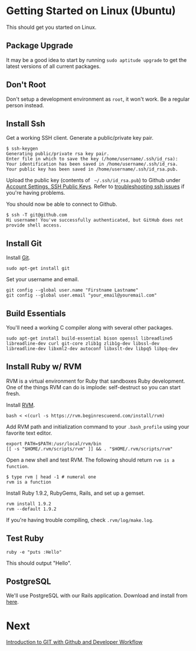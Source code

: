 Getting Started on Linux (Ubuntu)
=================================

This should get you started on Linux.

Package Upgrade
---------------

It may be a good idea to start by running `sudo aptitude upgrade` to get the latest versions of all current packages.

Don't Root
----------

Don't setup a development environment as `root`, it won't work. Be a regular person instead.

Install Ssh
-----------

Get a working SSH client. Generate a public/private key pair.

    $ ssh-keygen
    Generating public/private rsa key pair.
    Enter file in which to save the key (/home/username/.ssh/id_rsa):
    Your identification has been saved in /home/username/.ssh/id_rsa.
    Your public key has been saved in /home/username/.ssh/id_rsa.pub.

Upload the public key (contents of ` ~/.ssh/id_rsa.pub`) to Github under [Account Settings, SSH Public Keys](https://github.com/account). Refer to [troubleshooting ssh issues](http://help.github.com/troubleshooting-ssh/) if you're having problems.

You should now be able to connect to Github.

    $ ssh -T git@github.com
    Hi username! You've successfully authenticated, but GitHub does not provide shell access.

Install Git
-----------

Install [Git](http://git-scm.com/download).

    sudo apt-get install git

Set your username and email.

    git config --global user.name "Firstname Lastname"
    git config --global user.email "your_email@youremail.com"

Build Essentials
----------------

You'll need a working C compiler along with several other packages.

    sudo apt-get install build-essential bison openssl libreadline5 libreadline-dev curl git-core zlib1g zlib1g-dev libssl-dev libreadline-dev libxml2-dev autoconf libxslt-dev libpq5 libpq-dev

Install Ruby w/ RVM
-------------------

RVM is a virtual environment for Ruby that sandboxes Ruby development. One of the things RVM can do is implode: self-destruct so you can start fresh.

Install [RVM](http://rvm.beginrescueend.com/).

    bash < <(curl -s https://rvm.beginrescueend.com/install/rvm)

Add RVM path and initialization command to your `.bash_profile` using your favorite text editor.

    export PATH=$PATH:/usr/local/rvm/bin
    [[ -s "$HOME/.rvm/scripts/rvm" ]] && . "$HOME/.rvm/scripts/rvm"

Open a new shell and test RVM. The following should return `rvm is a function`.

    $ type rvm | head -1 # numeral one
    rvm is a function

Install Ruby 1.9.2, RubyGems, Rails, and set up a gemset.

    rvm install 1.9.2
    rvm --default 1.9.2

If you're having trouble compiling, check `.rvm/log/make.log`.

Test Ruby
---------

    ruby -e "puts :Hello"

This should output "Hello".

PostgreSQL
----------

We'll use PostgreSQL with our Rails application. Download and install from [here](http://www.enterprisedb.com/products-services-training/pgdownload).

Next
====

[Introduction to GIT with Github and Developer Workflow](3-git-workflow.md)


